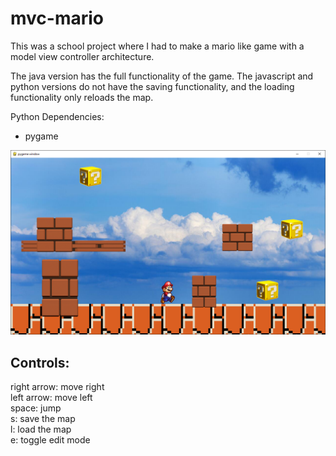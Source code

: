 # mvc-mario
This was a school project where I had to make a mario like game with a model view controller architecture.

The java version has the full functionality of the game. The javascript and python versions do not have the saving functionality, and the loading functionality only reloads the map.

Python Dependencies:
- pygame

![screenshot](./images/screenshot.png)

<h2>Controls:</h2>

right arrow: move right<br />
left arrow: move left<br />
space: jump<br />
s: save the map<br />
l: load the map<br />
e: toggle edit mode
